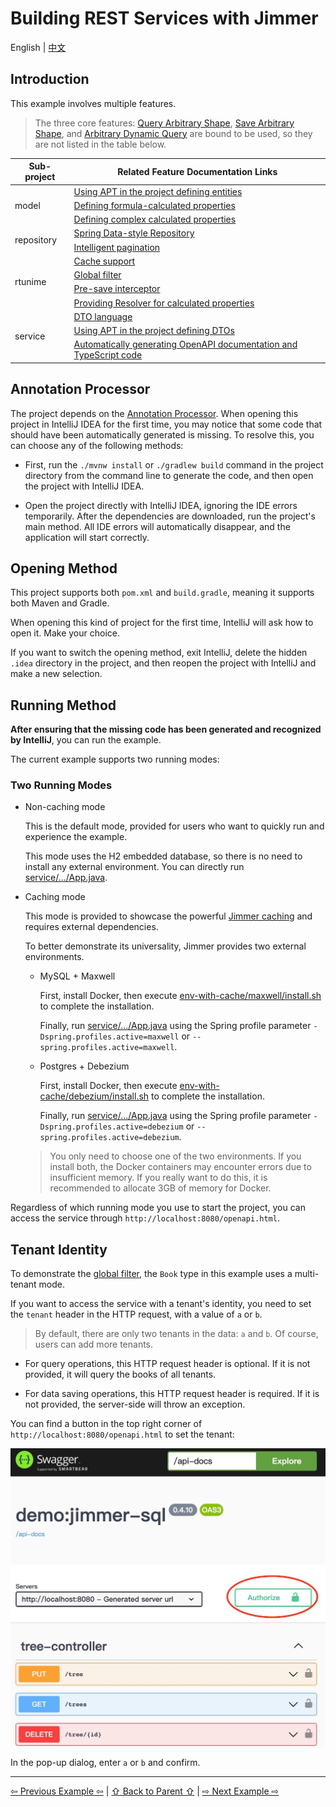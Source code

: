 # Building REST Services with Jimmer

English | [中文](./README_zh_CN.md)

## Introduction

This example involves multiple features.

> The three core features: [Query Arbitrary Shape](https://babyfish-ct.github.io/jimmer-doc/docs/quick-view/fetch/), [Save Arbitrary Shape](https://babyfish-ct.github.io/jimmer-doc/docs/quick-view/fetch/), and [Arbitrary Dynamic Query](https://babyfish-ct.github.io/jimmer-doc/docs/quick-view/dsl/) are bound to be used, so they are not listed in the table below.

<table>
<thead>
<tr>
<th>Sub-project</th>
<th>Related Feature Documentation Links</th>
</tr>
</thead>
<tbody>
<tr>
<td rowspan="3">model</td>
<td>
<a href="https://babyfish-ct.github.io/jimmer-doc/docs/overview/apt-ksp">Using APT in the project defining entities</a>
</td>
</tr>
<tr>
<td>
<a href="https://babyfish-ct.github.io/jimmer-doc/docs/mapping/advanced/calculated/formula">Defining formula-calculated properties</a>
</td>
</tr>
<tr>
<td>
<a href="https://babyfish-ct.github.io/jimmer-doc/docs/mapping/advanced/calculated/transient">Defining complex calculated properties</a>
</td>
</tr>
<tr>
<td rowspan="2">repository</td>
<td>
<a href="https://babyfish-ct.github.io/jimmer-doc/docs/spring/repository/">Spring Data-style Repository</a>
</td>
</tr>
<tr>
<td>
<a href="https://babyfish-ct.github.io/jimmer-doc/docs/query/paging/">Intelligent pagination</a>
</td>
</tr>
<tr>
<tr>
<td rowspan="4">rtunime</td>
<td>
<a href="https://babyfish-ct.github.io/jimmer-doc/docs/cache/">Cache support</a>
</td>
</tr>
<tr>
<td>
<a href="https://babyfish-ct.github.io/jimmer-doc/docs/query/global-filter/">Global filter</a>
</td>
</tr>
<tr>
<td>
<a href="https://babyfish-ct.github.io/jimmer-doc/docs/mutation/draft-interceptor">Pre-save interceptor</a>
</td>
</tr>
<tr>
<td>
<a href="https://babyfish-ct.github.io/jimmer-doc/docs/mapping/advanced/calculated/transient">Providing Resolver for calculated properties</a></td>
</tr>
<tr>
<td rowspan="3">service</td>
<td>
<a href="https://babyfish-ct.github.io/jimmer-doc/docs/object/view/dto-language">DTO language</a>
</td>
</tr>
<tr>
<td><a href="https://babyfish-ct.github.io/jimmer-doc/docs/overview/apt-ksp">Using APT in the project defining DTOs</a></td>
</tr>
<tr>
<td>
<a href="https://babyfish-ct.github.io/jimmer-doc/docs/client/">Automatically generating OpenAPI documentation and TypeScript code</a>
</td>
</tr>
</tbody>
</table>

## Annotation Processor

The project depends on the [Annotation Processor](https://www.jetbrains.com/help/idea/annotation-processors-support.html). When opening this project in IntelliJ IDEA for the first time, you may notice that some code that should have been automatically generated is missing. To resolve this, you can choose any of the following methods:

-   First, run the `./mvnw install` or `./gradlew build` command in the project directory from the command line to generate the code, and then open the project with IntelliJ IDEA.

-   Open the project directly with IntelliJ IDEA, ignoring the IDE errors temporarily. After the dependencies are downloaded, run the project's main method. All IDE errors will automatically disappear, and the application will start correctly.

## Opening Method

This project supports both `pom.xml` and `build.gradle`, meaning it supports both Maven and Gradle.

When opening this kind of project for the first time, IntelliJ will ask how to open it. Make your choice.

If you want to switch the opening method, exit IntelliJ, delete the hidden `.idea` directory in the project, and then reopen the project with IntelliJ and make a new selection.

## Running Method

**After ensuring that the missing code has been generated and recognized by IntelliJ**, you can run the example.

The current example supports two running modes:

### Two Running Modes

- Non-caching mode

    This is the default mode, provided for users who want to quickly run and experience the example.

    This mode uses the H2 embedded database, so there is no need to install any external environment. You can directly run [service/.../App.java](./service/src/main/java/org/babyfish/jimmer/sql/example/App.java).

- Caching mode

    This mode is provided to showcase the powerful [Jimmer caching](https://babyfish-ct.github.io/jimmer-doc/docs/cache/) and requires external dependencies.

    To better demonstrate its universality, Jimmer provides two external environments.

    - MySQL + Maxwell

        First, install Docker, then execute [env-with-cache/maxwell/install.sh](../../env-with-cache/maxwell/install.sh) to complete the installation.

        Finally, run [service/.../App.java](./service/src/main/java/org/babyfish/jimmer/sql/example/App.java) using the Spring profile parameter `-Dspring.profiles.active=maxwell` or `--spring.profiles.active=maxwell`.

    - Postgres + Debezium

        First, install Docker, then execute [env-with-cache/debezium/install.sh](../../env-with-cache/debezium/install.sh) to complete the installation.

        Finally, run [service/.../App.java](./service/src/main/java/org/babyfish/jimmer/sql/example/App.java) using the Spring profile parameter `-Dspring.profiles.active=debezium` or `--spring.profiles.active=debezium`.

    > You only need to choose one of the two environments. If you install both, the Docker containers may encounter errors due to insufficient memory. If you really want to do this, it is recommended to allocate 3GB of memory for Docker.

Regardless of which running mode you use to start the project, you can access the service through `http://localhost:8080/openapi.html`.

## Tenant Identity

To demonstrate the [global filter](https://babyfish-ct.github.io/jimmer-doc/docs/query/global-filter/), the `Book` type in this example uses a multi-tenant mode.

If you want to access the service with a tenant's identity, you need to set the `tenant` header in the HTTP request, with a value of `a` or `b`.

> By default, there are only two tenants in the data: `a` and `b`. Of course, users can add more tenants.

- For query operations, this HTTP request header is optional. If it is not provided, it will query the books of all tenants.

- For data saving operations, this HTTP request header is required. If it is not provided, the server-side will throw an exception.

You can find a button in the top right corner of `http://localhost:8080/openapi.html` to set the tenant:

![tenant](../../__internal/swagger-authorize.webp)

In the pop-up dialog, enter `a` or `b` and confirm.

---

[⇦ Previous Example ⇦](../jimmer-core) | [⇧ Back to Parent ⇧](../) | [⇨ Next Example ⇨](../jimmer-sql-graphql/)
